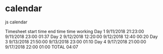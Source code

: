 # calendar
js calendar

Timesheet    start time                 end time          time working
Day 1        9/11/2018  21:23:00        9/11/2018 23:00     01:37
Day 2        9/12/2018  12:20:00        9/12/2018 12:40     00:20
Day 3        9/13/2018  21:50:00        9/13/2018 23:00     01:10
Day 4        9/17/2018  21:00:00        9/17/2018 22:00     01:00
TOTAL                                                       04:07